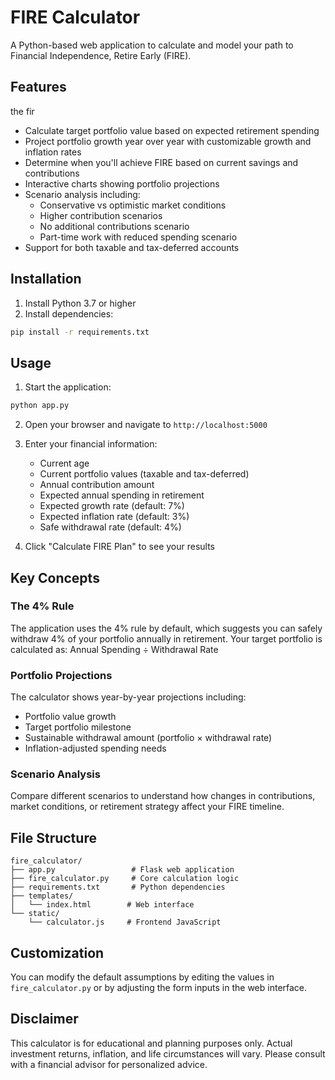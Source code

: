 # FIRE Calculator

A Python-based web application to calculate and model your path to Financial Independence, Retire Early (FIRE).

## Features
the fir
- Calculate target portfolio value based on expected retirement spending
- Project portfolio growth year over year with customizable growth and inflation rates
- Determine when you'll achieve FIRE based on current savings and contributions
- Interactive charts showing portfolio projections
- Scenario analysis including:
  - Conservative vs optimistic market conditions
  - Higher contribution scenarios
  - No additional contributions scenario
  - Part-time work with reduced spending scenario
- Support for both taxable and tax-deferred accounts

## Installation

1. Install Python 3.7 or higher
2. Install dependencies:
```bash
pip install -r requirements.txt
```

## Usage

1. Start the application:
```bash
python app.py
```

2. Open your browser and navigate to `http://localhost:5000`

3. Enter your financial information:
   - Current age
   - Current portfolio values (taxable and tax-deferred)
   - Annual contribution amount
   - Expected annual spending in retirement
   - Expected growth rate (default: 7%)
   - Expected inflation rate (default: 3%)
   - Safe withdrawal rate (default: 4%)

4. Click "Calculate FIRE Plan" to see your results

## Key Concepts

### The 4% Rule
The application uses the 4% rule by default, which suggests you can safely withdraw 4% of your portfolio annually in retirement. Your target portfolio is calculated as: Annual Spending ÷ Withdrawal Rate

### Portfolio Projections
The calculator shows year-by-year projections including:
- Portfolio value growth
- Target portfolio milestone
- Sustainable withdrawal amount (portfolio × withdrawal rate)
- Inflation-adjusted spending needs

### Scenario Analysis
Compare different scenarios to understand how changes in contributions, market conditions, or retirement strategy affect your FIRE timeline.

## File Structure

```
fire_calculator/
├── app.py                 # Flask web application
├── fire_calculator.py     # Core calculation logic
├── requirements.txt       # Python dependencies
├── templates/
│   └── index.html        # Web interface
└── static/
    └── calculator.js     # Frontend JavaScript
```

## Customization

You can modify the default assumptions by editing the values in `fire_calculator.py` or by adjusting the form inputs in the web interface.

## Disclaimer

This calculator is for educational and planning purposes only. Actual investment returns, inflation, and life circumstances will vary. Please consult with a financial advisor for personalized advice.
